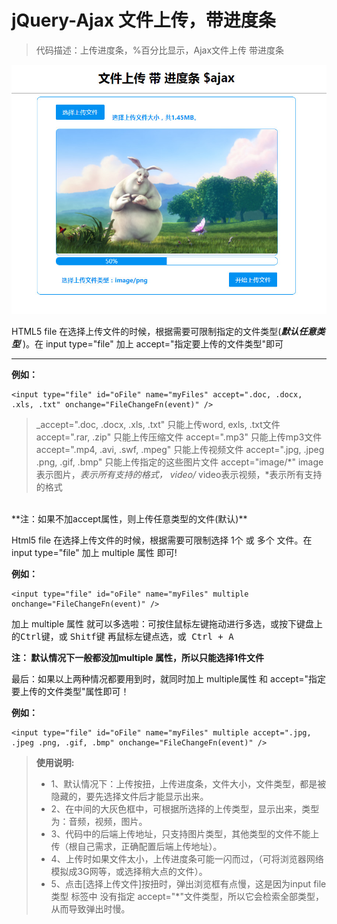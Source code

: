 # jQuery-Ajax 文件上传，带进度条 

>代码描述：上传进度条，%百分比显示，Ajax文件上传 带进度条

![image](https://github.com/MuGuiLin/jQuery-Ajax/blob/master/img/%E6%95%88%E6%9E%9C%E5%9B%BE.jpg?raw=true)

HTML5 file 在选择上传文件的时候，根据需要可限制指定的文件类型(***默认任意类型*** )。在 input type="file" 加上 accept="指定要上传的文件类型"即可

-------------
**例如：**
```
<input type="file" id="oFile" name="myFiles" accept=".doc, .docx, .xls, .txt" onchange="FileChangeFn(event)" />
```
>_accept=".doc, .docx, .xls, .txt" 只能上传word, exls, .txt文件
accept=".rar, .zip" 只能上传压缩文件
accept=".mp3" 只能上传mp3文件
accept=".mp4, .avi, .swf, .mpeg" 只能上传视频文件
accept=".jpg, .jpeg .png, .gif, .bmp" 只能上传指定的这些图片文件
accept="image/*" image表示图片，*表示所有支持的格式， video/* video表示视频，*表示所有支持的格式

<br/>
**注：如果不加accept属性，则上传任意类型的文件(默认)**

Html5 file 在选择上传文件的时候，根据需要可限制选择 1个 或 多个 文件。在 input type="file" 加上 multiple 属性 即可!

**例如：**
```
<input type="file" id="oFile" name="myFiles" multiple onchange="FileChangeFn(event)" />
```

加上 multiple 属性 就可以多选啦：可按住鼠标左键拖动进行多选，或按下键盘上的<kbd>Ctrl键</kbd>，或 <kbd>Shitf键</kbd> 再鼠标左键点选，或<kbd> Ctrl + A </kbd> 

**注： 默认情况下一般都没加multiple 属性，所以只能选择1件文件**

最后：如果以上两种情况都要用到时，就同时加上 multiple属性 和 accept="指定要上传的文件类型"属性即可！

**例如：**
```
<input type="file" id="oFile" name="myFiles" multiple accept=".jpg, .jpeg .png, .gif, .bmp" onchange="FileChangeFn(event)" />
```
>**使用说明:**
>- 1、默认情况下：上传按扭，上传进度条，文件大小，文件类型，都是被隐藏的，要先选择文件后才能显示出来。
>- 2、在中间的大灰色框中，可根据所选择的上传类型，显示出来，类型为：音频，视频，图片。
>- 3、代码中的后端上传地址，只支持图片类型，其他类型的文件不能上传（根自己需求，正确配置后端上传地址）。
>- 4、上传时如果文件太小，上传进度条可能一闪而过，（可将浏览器网络模拟成3G网等，或选择稍大点的文件）。
>- 5、点击[选择上传文件]按扭时，弹出浏览框有点慢，这是因为input file类型 标签中 没有指定 accept="*"文件类型，所以它会检索全部类型，从而导致弹出时慢。

